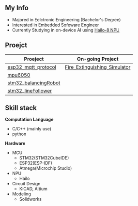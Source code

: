 ## My Info
- Majored in Eelctronic Engineering (Bachelor's Degree)  
- Interested in Embedded Sofeware Engineer
- Currently Studying in on-device AI using [Hailo-8 NPU](https://github.com/hailo-ai)

## Proejct

|Proeject|On-going Project|
|-----|-----|
|[esp32_mqtt_protocol](https://github.com/JwAhn0830/esp32_mqttProtocol)|[Fire_Extinguishing_Simulator](https://github.com/JwAhn0830/Fire_Extinguishing_Simulator)|
|[mpu6050](https://github.com/JwAhn0830/mpu6050)||
|[stm32_balancingRobot](https://github.com/JwAhn0830/stm32_balancingRobot)||
|[stm32_lineFollower](https://github.com/JwAhn0830/stm32_lineFollower)||


## Skill stack


**Computation Language**  
- C/C++ (mainly use) 
- python
  
**Hardware**
- MCU
   - STM32(STM32CubeIDE)
   - ESP32(ESP-IDF)
   - Atmega(Microchip Studio)
- NPU
   - Hailo
- Circuit Design
  - KiCAD, Altium
- Modeling
  - Solidworks 


<!--
**JwAhn0830/JwAhn0830** is a ✨ _special_ ✨ repository because its `README.md` (this file) appears on your GitHub profile.

Here are some ideas to get you started:

- 🔭 I’m currently working on ...
- 🌱 I’m currently learning ...
- 👯 I’m looking to collaborate on ...
- 🤔 I’m looking for help with ...
- 💬 Ask me about ...
- 📫 How to reach me: ...
- 😄 Pronouns: ...
- ⚡ Fun fact: ...
-->
